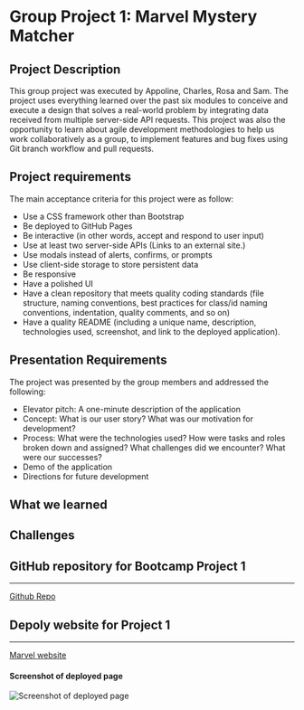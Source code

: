 # Group Project 1: Marvel Mystery Matcher

## Project Description

This group project was executed by Appoline, Charles, Rosa and Sam.
The project uses everything learned over the past six modules to conceive and execute a design that solves a real-world problem by integrating data received from multiple server-side API requests. This project was also the opportunity to learn about agile development methodologies to help us work collaboratively as a group, to implement features and bug fixes using Git branch workflow and pull requests.

## Project requirements

The main acceptance criteria for this project were as follow:

- Use a CSS framework other than Bootstrap
- Be deployed to GitHub Pages
- Be interactive (in other words, accept and respond to user input)
- Use at least two server-side APIs (Links to an external site.)
- Use modals instead of alerts, confirms, or prompts
- Use client-side storage to store persistent data
- Be responsive
- Have a polished UI
- Have a clean repository that meets quality coding standards (file structure, naming conventions, best practices for class/id naming conventions, indentation, quality comments, and so on)
- Have a quality README (including a unique name, description, technologies used, screenshot, and link to the deployed application).

## Presentation Requirements

The project was presented by the group members and addressed the following:

- Elevator pitch: A one-minute description of the application
- Concept: What is our user story? What was our motivation for development?
- Process: What were the technologies used? How were tasks and roles broken down and assigned? What challenges did we encounter? What were our successes?
- Demo of the application
- Directions for future development

## What we learned

## Challenges

## GitHub repository for Bootcamp Project 1
---
[Github Repo](https://github.com/RFox01/Group-4-Project-1)

## Depoly website for Project 1
---
[Marvel website](https://rfox01.github.io/Group-4-Project-1/)

#### Screenshot of deployed page

![Screenshot of deployed page]()

